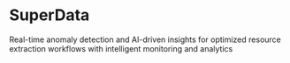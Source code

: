 # SuperData
Real-time anomaly detection and AI-driven insights for optimized resource extraction workflows with intelligent monitoring and analytics
